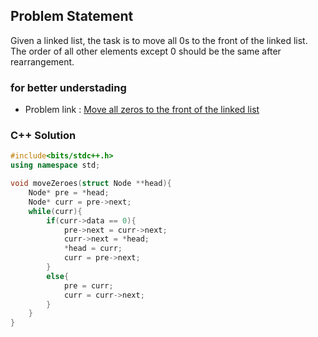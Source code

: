 ## Problem Statement

Given a linked list, the task is to move all 0s to the front of the linked list. The order of all other elements except 0 should be the same after rearrangement.

### for better understading
- Problem link : [Move all zeros to the front of the linked list](https://www.geeksforgeeks.org/problems/move-all-zeros-to-the-front-of-the-linked-list/1?page=1&category=Linked%20List&status=solved&sortBy=difficulty)

### C++ Solution

```cpp
#include<bits/stdc++.h>
using namespace std;

void moveZeroes(struct Node **head){
    Node* pre = *head;
    Node* curr = pre->next;
    while(curr){
        if(curr->data == 0){
            pre->next = curr->next;
            curr->next = *head;
            *head = curr;
            curr = pre->next;
        }
        else{
            pre = curr;
            curr = curr->next;
        }
    }
}
```